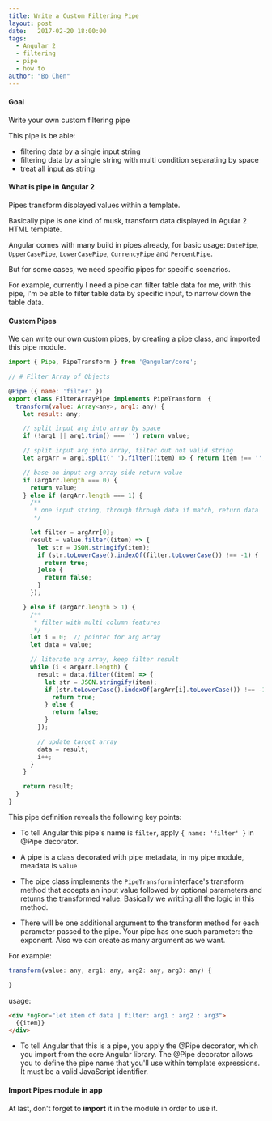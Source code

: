 ```yaml
---
title: Write a Custom Filtering Pipe
layout: post
date:   2017-02-20 18:00:00 
tags: 
  - Angular 2
  - filtering
  - pipe
  - how to
author: "Bo Chen"
---
```


#### Goal
Write your own custom filtering pipe

This pipe is be able: 
 - filtering data by a single input string 
 - filtering data by a single string with multi condition separating by space
 - treat all input as string

#### What is pipe in Angular 2
Pipes transform displayed values within a template.

Basically pipe is one kind of musk, transform data displayed in Agular 2 HTML template.

Angular comes with many build in pipes already, for basic usage: `DatePipe`, `UpperCasePipe`,
`LowerCasePipe`, `CurrencyPipe` and `PercentPipe`.

But for some cases, we need specific pipes for specific scenarios.

For example, currently I need a pipe can filter table data for me, with this pipe, 
I'm be able to filter table data by specific input, to narrow down the table data.

#### Custom Pipes
We can write our own custom pipes, by creating a pipe class, and imported this pipe module.


~~~js
import { Pipe, PipeTransform } from '@angular/core';

// # Filter Array of Objects

@Pipe ({ name: 'filter' })
export class FilterArrayPipe implements PipeTransform  {
  transform(value: Array<any>, arg1: any) {
    let result: any;

    // split input arg into array by space
    if (!arg1 || arg1.trim() === '') return value;

    // split input arg into array, filter out not valid string
    let argArr = arg1.split(' ').filter((item) => { return item !== ''; });

    // base on input arg array side return value
    if (argArr.length === 0) {
      return value;
    } else if (argArr.length === 1) {
      /**
       * one input string, through through data if match, return data
       */

      let filter = argArr[0];
      result = value.filter((item) => {
        let str = JSON.stringify(item);
        if (str.toLowerCase().indexOf(filter.toLowerCase()) !== -1) {
          return true;
        }else {
          return false;
        }
      });

    } else if (argArr.length > 1) {
      /**
       * filter with multi column features
       */
      let i = 0;  // pointer for arg array
      let data = value;

      // literate arg array, keep filter result
      while (i < argArr.length) {
        result = data.filter((item) => {
          let str = JSON.stringify(item);
          if (str.toLowerCase().indexOf(argArr[i].toLowerCase()) !== -1) {
            return true;
          } else {
            return false;
          }
        });

        // update target array
        data = result;
        i++;
      }
    }

    return result;
  }
}
~~~

This pipe definition reveals the following key points:

- To tell Angular this pipe's name is `filter`, apply `{ name: 'filter' }` in @Pipe decorator.

- A pipe is a class decorated with pipe metadata, in my pipe module, meadata is `value`

- The pipe class implements the `PipeTransform` interface's transform method that accepts an input value followed by optional parameters and returns the transformed value. Basically we writting all the logic
in this method.

- There will be one additional argument to the transform method for each parameter passed to the pipe. Your pipe has one such parameter: the exponent. Also we can create as many argument as we want.

For example:

~~~js
transform(value: any, arg1: any, arg2: any, arg3: any) {

}
~~~

usage:

~~~html
<div *ngFor="let item of data | filter: arg1 : arg2 : arg3">
  {{item}}
</div>
~~~

- To tell Angular that this is a pipe, you apply the @Pipe decorator, which you import from the core Angular library. The @Pipe decorator allows you to define the pipe name that you'll use within template expressions.
It must be a valid JavaScript identifier.

#### Import Pipes module in app

At last, don't forget to **import** it in the module in order to use it.
